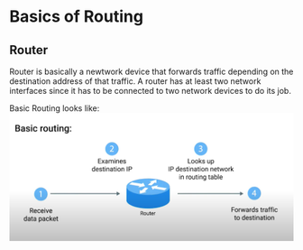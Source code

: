 # Basics of Routing

## Router 
Router is basically a newtwork device that forwards traffic depending on the destination address of that traffic. A router has at least two network interfaces since it has to be connected to two network devices to do its job. 

Basic Routing looks like: 
![](../../../Images/Routing-01.png)